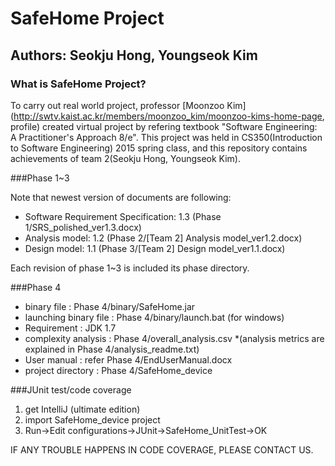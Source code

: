 # SafeHome Project

## Authors: Seokju Hong, Youngseok Kim

### What is SafeHome Project?
To carry out real world project, professor [Moonzoo Kim](http://swtv.kaist.ac.kr/members/moonzoo_kim/moonzoo-kims-home-page, profile) created virtual project by
refering textbook "Software Engineering: A Practitioner's Approach 8/e".
This project was held in CS350(Introduction to Software Engineering) 2015 spring class, and this repository contains achievements of team 2(Seokju Hong, Youngseok Kim).

###Phase 1~3

Note that newest version of documents are following:

* Software Requirement Specification: 1.3 (Phase 1/SRS_polished_ver1.3.docx)
* Analysis model: 1.2 (Phase 2/[Team 2] Analysis model_ver1.2.docx)
* Design model: 1.1 (Phase 3/[Team 2] Design model_ver1.1.docx)

Each revision of phase 1~3 is included its phase directory.

###Phase 4

* binary file : Phase 4/binary/SafeHome.jar
* launching binary file : Phase 4/binary/launch.bat (for windows)
* Requirement : JDK 1.7
* complexity analysis : Phase 4/overall_analysis.csv
  *(analysis metrics are explained in Phase 4/analysis_readme.txt)
* User manual : refer Phase 4/EndUserManual.docx
* project directory : Phase 4/SafeHome_device

###JUnit test/code coverage

1. get IntelliJ (ultimate edition)
2. import SafeHome_device project
3. Run->Edit configurations->JUnit->SafeHome_UnitTest->OK

IF ANY TROUBLE HAPPENS IN CODE COVERAGE, PLEASE CONTACT US.